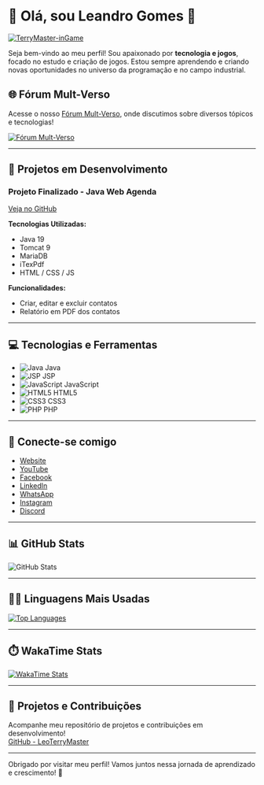 # 👋 Olá, sou Leandro Gomes 👋

[![TerryMaster-inGame](https://media1.giphy.com/media/Y4dj3NVmgcUWCzSmoq/giphy.webp)](https://www.mult-verso.com/)

Seja bem-vindo ao meu perfil! Sou apaixonado por **tecnologia e jogos**, focado no estudo e criação de jogos. Estou sempre aprendendo e criando novas oportunidades no universo da programação e no campo industrial.

## 🌐 Fórum Mult-Verso
Acesse o nosso [Fórum Mult-Verso](https://www.mult-verso.com/), onde discutimos sobre diversos tópicos e tecnologias!

[![Fórum Mult-Verso](https://img.shields.io/badge/Forum-Visit-2a9d8f?style=for-the-badge)](https://www.mult-verso.com/)

---

## 🚀 Projetos em Desenvolvimento

### **Projeto Finalizado - Java Web Agenda**
[Veja no GitHub](https://github.com/LeoTerryMaster/Java_Web_Agenda)

**Tecnologias Utilizadas:**
- Java 19
- Tomcat 9
- MariaDB
- iTexPdf
- HTML / CSS / JS

**Funcionalidades:**
- Criar, editar e excluir contatos
- Relatório em PDF dos contatos

---

## 💻 Tecnologias e Ferramentas

- ![Java](https://img.shields.io/badge/Java-007396?style=for-the-badge&logo=java&logoColor=white) Java
- ![JSP](https://img.shields.io/badge/JSP-FFB913?style=for-the-badge&logo=jsp&logoColor=white) JSP
- ![JavaScript](https://img.shields.io/badge/JavaScript-FFAC33?style=for-the-badge&logo=javascript&logoColor=black) JavaScript
- ![HTML5](https://img.shields.io/badge/HTML5-E34F26?style=for-the-badge&logo=html5&logoColor=white) HTML5
- ![CSS3](https://img.shields.io/badge/CSS3-1572B6?style=for-the-badge&logo=css3&logoColor=white) CSS3
- ![PHP](https://img.shields.io/badge/PHP-777BB4?style=for-the-badge&logo=php&logoColor=white) PHP

---

## 🔗 Conecte-se comigo

- [Website](https://mult-verso.com)
- [YouTube](https://www.youtube.com/@L2MultVerso)
- [Facebook](https://www.facebook.com/profile.php?id=100094957390851)
- [LinkedIn](https://www.linkedin.com/in/leandro-gomes-santos-81694919b/)
- [WhatsApp](https://chat.whatsapp.com/J85Vz2Fi8stGoTWSLIMPdk)
- [Instagram](https://www.instagram.com/terrygomess/)
- [Discord](https://discord.gg/EN8mJBcu)

---

## 📊 GitHub Stats

![GitHub Stats](https://github-readme-stats.vercel.app/api?username=LeoTerryMaster&include_all_commits=true&show_icons=true&theme=radical&show=reviews,discussions_started,discussions_answered,prs_merged,prs_merged_percentage)

---

## 🧑‍💻 Linguagens Mais Usadas

[![Top Languages](https://github-readme-stats.vercel.app/api/top-langs/?username=LeoTerryMaster&layout=donut-vertical)](https://github.com/LeoTerryMaster/github-readme-stats)

---

## ⏱️ WakaTime Stats

[![WakaTime Stats](https://github-readme-stats.vercel.app/api/wakatime?username=TerryMaster)](https://github.com/LeoTerryMaster/github-readme-stats)

---

## 📂 Projetos e Contribuições

Acompanhe meu repositório de projetos e contribuições em desenvolvimento!  
[GitHub - LeoTerryMaster](https://github.com/LeoTerryMaster)

---

Obrigado por visitar meu perfil! Vamos juntos nessa jornada de aprendizado e crescimento! 🚀
